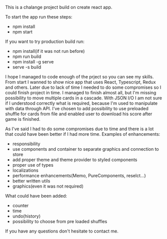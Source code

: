 This is a chalange project build on create react app.

To start the app run these steps:
- npm install
- npm start

If you want to try production build run:
- npm install(if it was not run before)
- npm run build
- npm install -g serve
- serve -s build

I hope I managed to code enough of the prject so you can see my skills.
From start I wanned to show nice app that uses React, Typescript, Redux and others. Later due to lack of time I needed to do some compromises so I could finish project in time.
I managed to finish almost all, but I'm missing possibility to move multiple cards in a cascade.
With JSON I/O I am not sure if I understood correctly what is required, because I'm used to manipulate with data through API. I've chosen to add possibility to use preloaded shuffle for cards from file and enabled user to download his score after game is finished.

As I've said I had to do some compromises due to time and there is a lot that could have been better if I had more time.
Examples of enhancements:
- responsibility 
- use components and container to separate graphics and connection to store
- add proper theme and theme provider to styled components
- proper use of types
- localizations
- performance enhancements(Memo, PureComponents, reselct...)
- better written utils
- graphics(even it was not required)

What could have been added:
- counter
- time
- undo(history)
- possibility to choose from pre loaded shuffles


If you have any questions don't hesitate to contact me.